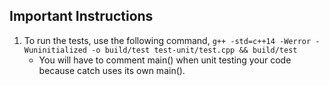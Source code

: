 ## Important Instructions

1. To run the tests, use the following command, 
        `g++ -std=c++14 -Werror -Wuninitialized -o build/test test-unit/test.cpp && build/test`
    - You will have to comment main() when unit testing your code because catch uses its own main().
